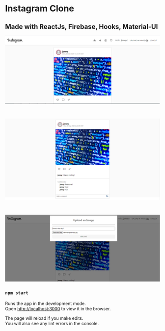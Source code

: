 # Instagram Clone

## Made with ReactJs, Firebase, Hooks, Material-UI

![Home page](/images/home.jpg)

<br />

![Post](/images/post.jpg)

<br />

![Image Upload](/images/upload.jpg)

### `npm start`

Runs the app in the development mode.<br />
Open [http://localhost:3000](http://localhost:3000) to view it in the browser.

The page will reload if you make edits.<br />
You will also see any lint errors in the console.
